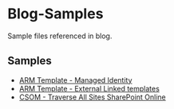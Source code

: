 # Blog-Samples

Sample files referenced in blog.

## Samples

- [ARM Template - Managed Identity](./ARM-MI-Template)
- [ARM Template - External Linked templates](./ARM-External-Templates)
- [CSOM - Traverse All Sites SharePoint Online](./CSOM-Traverse-SPO)
